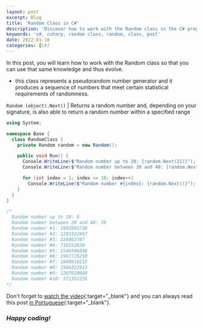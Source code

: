 ```yaml
---
layout: post
excerpt: Blog
title: 'Random Class in C#'
description: 'Discover how to work with the Random class in the C# programming language. Get answers to your questions with the theory and examples presented.'
keywords: 'c#, csharp, random class, random, class, post'
date: 2022-01-10
categories: [C#]
---
```


In this post, you will learn how to work with the Random class so that you can use that same knowledge and thus evolve.

- this class represents a pseudorandom number generator and it produces a sequence of numbers that meet certain statistical requirements of randomness.

`Random (object).Next()` | Returns a random number and, depending on your signature, is also able to return a random number within a specified range

```csharp
using System;

namespace Base {
  class RandomClass {
    private Random random = new Random();

    public void Run() {
      Console.WriteLine($"Random number up to 20: {random.Next(21)}");
      Console.WriteLine($"Random number between 20 and 40: {random.Next(20, 41)}");

      for (int index = 1; index <= 10; index++)
        Console.WriteLine($"Random number #{index}: {random.Next()}");
    }
  }
}

/*
  Random number up to 20: 8
  Random number between 20 and 40: 39
  Random number #1: 1992885730
  Random number #2: 1283322657
  Random number #3: 226863787
  Random number #4: 710252620
  Random number #5: 1546596848
  Random number #6: 1967725250
  Random number #7: 1848910215
  Random number #8: 1504322913
  Random number #9: 1207920689
  Random number #10: 571352235
*/
```

Don't forget to [watch the video](https://youtu.be/8NxhJZz7UmU){:target="\_blank"} and you can always read this post [in Portuguese](https://caffeinealgorithm.com/blog/20220110/classe-random-em-csharp/){:target="\_blank"}.

### _Happy coding!_
